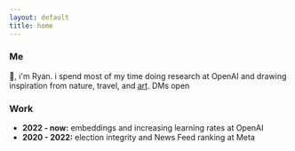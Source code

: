 ```yaml
---
layout: default
title: home
---
```


### Me

👋, i'm Ryan. i spend most of my time doing research at OpenAI and drawing inspiration from nature, travel, and [art](/muses). DMs open

### Work

- **2022 - now:** embeddings and increasing learning rates at OpenAI
- **2020 - 2022:** election integrity and News Feed ranking at Meta
